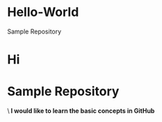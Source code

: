 # Hello-World

Sample Repository
# Hi

<h1>Sample Repository</h1>
 \<strong> I would like to learn the basic concepts in GitHub </strong>

